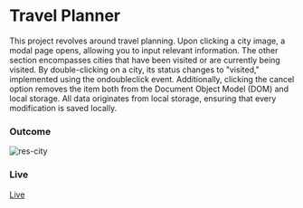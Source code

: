 # Travel Planner

This project revolves around travel planning. Upon clicking a city image, a modal page opens, allowing you to input relevant information. The other section encompasses cities that have been visited or are currently being visited. By double-clicking on a city, its status changes to "visited," implemented using the ondoubleclick event. 
Additionally, clicking the cancel option removes the item both from the Document Object Model (DOM) and local storage. All data originates from local storage, ensuring that every modification is saved locally.
### Outcome
![res-city](https://github.com/vildancetin/res-city/assets/75564722/e857030d-f256-4d9e-a166-008594686e20)

### Live
[Live](https://visit-city.netlify.app/)
